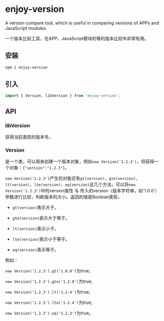 # enjoy-version

A version compare tool, which is useful in comparing versions of APPs and JavaScript modules.

一个版本比较工具，在APP、JavaScript模块的等的版本比较中非常有用。

## 安装

```bash
npm i enjoy-version
```

## 引入

```javascript
import { Version, libVersion } from 'enjoy-version';
```
## API

### libVersion

获得当前类库的版本号。

### Version

是一个类，可以用来创建一个版本对象，例如`new Version('1.2.3')`，将获得一个对象：`{"version":"1.2.3"}`。

`new Version('1.2.3')`产生的对象还有`gt(version)`、`gte(version)`、`lt(version)`、`lte(version)`、`eq(version)`这几个方法，可以将`new Version('1.2.3')`中的version属性 与 传入的version（版本字符串，如'1.0.0'）参数进行比较，判断版本的大小。返回的值是Boolean类型。

- `gt(version)`表示大于。

- `gte(version)`表示大于等于。

- `lt(version)`表示小于。

- `lte(version)`表示小于等于。

- `eq(version)`表示等于。

例如：

`new Version('1.2.3').gt('1.0.0')`为true;

`new Version('1.2.3').gte('1.2.0')`为true;

`new Version('1.2.3').lt('1.2.4')`为true;

`new Version('1.2.3').lte('1.2.4')`为true;

`new Version('1.2.3').eq('1.2.3')`为true。
